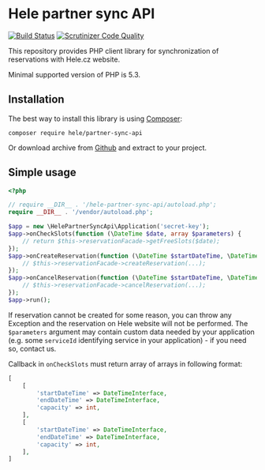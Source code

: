 # Hele partner sync API

[![Build Status](https://travis-ci.org/helecz/php-partner-sync-api.svg)](https://travis-ci.org/helecz/php-partner-sync-api)
[![Scrutinizer Code Quality](https://scrutinizer-ci.com/g/helecz/php-partner-sync-api/badges/quality-score.png?b=master)](https://scrutinizer-ci.com/g/helecz/php-partner-sync-api/?branch=master)

This repository provides PHP client library for synchronization of reservations with Hele.cz website.

Minimal supported version of PHP is 5.3.

## Installation

The best way to install this library is using [Composer](http://getcomposer.org/):

```
composer require hele/partner-sync-api
```

Or download archive from [Github](https://github.com/helecz/php-partner-sync-api/releases) and extract to your project.

## Simple usage

```php
<?php

// require __DIR__ . '/hele-partner-sync-api/autoload.php';
require __DIR__ . '/vendor/autoload.php';

$app = new \HelePartnerSyncApi\Application('secret-key');
$app->onCheckSlots(function (\DateTime $date, array $parameters) {
    // return $this->reservationFacade->getFreeSlots($date);
});
$app->onCreateReservation(function (\DateTime $startDateTime, \DateTime $endDateTime, $quantity, array $parameters) {
    // $this->reservationFacade->createReservation(...);
});
$app->onCancelReservation(function (\DateTime $startDateTime, \DateTime $endDateTime, $quantity, array $parameters) {
    // $this->reservationFacade->cancelReservation(...);
});
$app->run();
```

If reservation cannot be created for some reason, you can throw any Exception and the reservation on Hele website will not be performed.
The `$parameters` argument may contain custom data needed by your application (e.g. some `serviceId` identifying service in your application) - if you need so, contact us.

Callback in `onCheckSlots` must return array of arrays in following format:

```php
[
    [
        'startDateTime' => DateTimeInterface,
        'endDateTime' => DateTimeInterface,
        'capacity' => int,
    ],
    [
        'startDateTime' => DateTimeInterface,
        'endDateTime' => DateTimeInterface,
        'capacity' => int,
    ],
]
```
